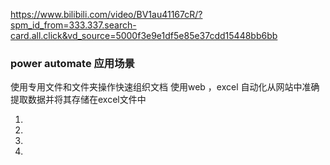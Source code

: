 https://www.bilibili.com/video/BV1au41167cR/?spm_id_from=333.337.search-card.all.click&vd_source=5000f3e9e1df5e85e37cdd15448bb6bb

### power automate 应用场景
使用专用文件和文件夹操作快速组织文档
使用web ，excel 自动化从网站中准确提取数据并将其存储在excel文件中

<ol>
    <li></li>
    <li></li>
    <li></li>
    <li></li>

</ol>